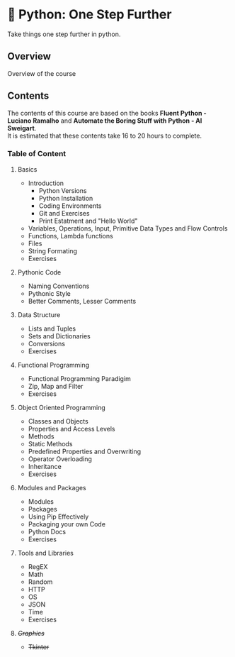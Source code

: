 # :snake: Python: One Step Further 
Take things one step further in python.
## Overview
Overview of the course
## Contents
The contents of this course are based on the books __Fluent Python - Luciano Ramalho__ and __Automate the Boring Stuff with Python - Al Sweigart__.  
It is estimated that these contents take 16 to 20 hours to complete. 
### Table of Content
1. Basics
    - Introduction
      - Python Versions
      - Python Installation
      - Coding Environments
      - Git and Exercises
      - Print Estatment and "Hello World"
    - Variables, Operations, Input, Primitive Data Types and Flow Controls
    - Functions, Lambda functions
    - Files
    - String Formating
    - Exercises

2. Pythonic Code
    - Naming Conventions
    - Pythonic Style
    - Better Comments, Lesser Comments

3. Data Structure
    - Lists and Tuples
    - Sets and Dictionaries
    - Conversions
    - Exercises

4. Functional Programming
    - Functional Programming Paradigim
    - Zip, Map and Filter
    - Exercises

5. Object Oriented Programming
    - Classes and Objects
    - Properties and Access Levels
    - Methods
    - Static Methods
    - Predefined Properties and Overwriting
    - Operator Overloading
    - Inheritance
    - Exercises

6. Modules and Packages
    - Modules
    - Packages
    - Using Pip Effectively
    - Packaging your own Code
    - Python Docs
    - Exercises

7. Tools and Libraries
    - RegEX
    - Math
    - Random
    - HTTP
    - OS
    - JSON
    - Time
    - Exercises

8. ~~_Graphics_~~
    - ~~Tkinter~~

